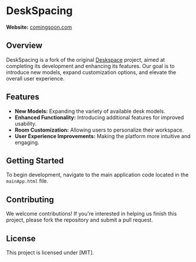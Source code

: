 # DeskSpacing

**Website:** [comingsoon.com](https://deskspacing.com)

## Overview

DeskSpacing is a fork of the original [Deskspace](https://deskspacing.com) project, aimed at completing its development and enhancing its features. Our goal is to introduce new models, expand customization options, and elevate the overall user experience.

## Features

- **New Models:** Expanding the variety of available desk models.
- **Enhanced Functionality:** Introducing additional features for improved usability.
- **Room Customization:** Allowing users to personalize their workspace.
- **User Experience Improvements:** Making the platform more intuitive and engaging.

## Getting Started

To begin development, navigate to the main application code located in the `mainApp.html` file.

## Contributing

We welcome contributions! If you're interested in helping us finish this project, please fork the repository and submit a pull request.

## License

This project is licensed under [MIT].
